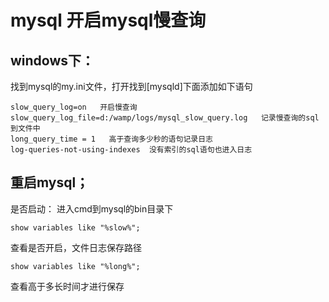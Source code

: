 # mysql 开启mysql慢查询
## windows下：

找到mysql的my.ini文件，打开找到[mysqld]下面添加如下语句
```
slow_query_log=on   开启慢查询
slow_query_log_file=d:/wamp/logs/mysql_slow_query.log   记录慢查询的sql到文件中
long_query_time = 1   高于查询多少秒的语句记录日志
log-queries-not-using-indexes  没有索引的sql语句也进入日志
```

## 重启mysql；


是否启动：
进入cmd到mysql的bin目录下
```
show variables like "%slow%";
```
查看是否开启，文件日志保存路径
```
show variables like "%long%";
```
查看高于多长时间才进行保存